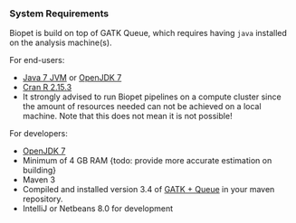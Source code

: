 ### System Requirements

Biopet is build on top of GATK Queue, which requires having `java` installed on the analysis machine(s).

For end-users:

 * [Java 7 JVM](http://www.oracle.com/technetwork/java/javase/downloads/index.html) or [OpenJDK 7](http://openjdk.java.net/install/)
 * [Cran R 2.15.3](http://cran.r-project.org/)
 * It strongly advised to run Biopet pipelines on a compute cluster since the amount of resources needed can not be achieved on
  a local machine. Note that this does not mean it is not possible!

For developers:

 * [OpenJDK 7](http://openjdk.java.net/install/) 
 * Minimum of 4 GB RAM {todo: provide more accurate estimation on building}
 * Maven 3
 * Compiled and installed version 3.4 of [GATK + Queue](https://github.com/broadgsa/gatk-protected/) in your maven repository.
 * IntelliJ or Netbeans 8.0 for development

